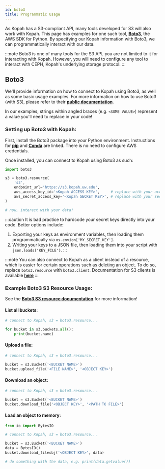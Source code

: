 ```yaml
---
id: boto3
title: Programmatic Usage
---
```


As Kopah has a S3-compliant API, many tools developed for S3 will also work with Kopah. This page has examples for one such tool, [**Boto3**](https://boto3.amazonaws.com/v1/documentation/api/latest/index.html), the AWS SDK for Python. By specifying our Kopah information with Boto3, we can programmatically interact with our data.

:::note
Boto3 is one of many tools for the S3 API, you are not limited to it for interacting with Kopah. However, you will need to configure any tool to interact with CEPH, Kopah's underlying storage protocol.
:::

## Boto3

We'll provide information on how to connect to Kopah using Boto3, as well as some basic usage examples. For more information on how to use Boto3 (with S3), please refer to their [**public documentation**](https://boto3.amazonaws.com/v1/documentation/api/latest/reference/services/s3/service-resource/index.html).

In our examples, strings within angled braces (e.g. `<SOME VALUE>`) represent a value you'll need to replace in your code!

### Setting up Boto3 with Kopah:

First, install the Boto3 package into your Python environment. Instructions for [**pip**](https://pypi.org/project/boto3/) and [**Conda**](https://anaconda.org/conda-forge/boto3) are linked. There is no need to configure AWS credentials.

Once installed, you can connect to Kopah using Boto3 as such:

```python
import boto3

s3 = boto3.resource(
    's3',
    endpoint_url='https://s3.kopah.uw.edu',
    aws_access_key_id='<Kopah ACCESS KEY>',     # replace with your access key
    aws_secret_access_key='<Kopah SECRET KEY>', # replace with your secret key
)

# now, interact with your data!
```

:::caution
It is bad practice to hardcode your secret keys directly into your code. Better options include:

1. Exporting your keys as environment variables, then loading them programmatically via `os.envion['MY_SECRET_KEY']`.
2. Writing your keys to a JSON file, then loading them into your script with `json.loads('KEY_FILE')`.
:::

:::note
You can also connect to Kopah as a client instead of a resource, which is easier for certain operations such as deleting an object. To do so, replace `boto3.resource` with `boto3.client`. Documentation for S3 clients is available [**here**](https://boto3.amazonaws.com/v1/documentation/api/latest/reference/services/s3.html)
:::


### Example Boto3 S3 Resource Usage:

See the [**Boto3 S3 resource documentation**](https://boto3.amazonaws.com/v1/documentation/api/latest/reference/services/s3/service-resource/index.html) for more information!

#### List all buckets:

```python
# connect to Kopah, s3 = boto3.resource...

for bucket in s3.buckets.all():
    print(bucket.name)
```

#### Upload a file:

```python
# connect to Kopah, s3 = boto3.resource...

bucket = s3.Bucket('<BUCKET NAME>')
bucket.upload_file('<FILE NAME>', '<OBJECT KEY>')
```

#### Download an object:

```python
# connect to Kopah, s3 = boto3.resource...

bucket = s3.Bucket('<BUCKET NAME>')
bucket.download_file('<OBJECT KEY>', '<PATH TO FILE>')
```

#### Load an object to memory:

```python
from io import BytesIO

# connect to Kopah, s3 = boto3.resource...

bucket = s3.Bucket('<BUCKET NAME>')
data = BytesIO()
bucket.download_fileobj('<OBJECT KEY>', data)

# do something with the data, e.g. print(data.getvalue())
```

